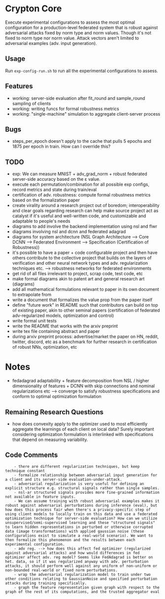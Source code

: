 # Crypton Core
Execute experimental configurations to assess the most optimal configuration for a production-level federated system that is robust against adversarial attacks fixed by norm type and norm values. Though it's not fixed to norm type nor norm value. Attack vectors aren't limited to adversarial examples (adv. input generation).

## Usage
Run `exp-config-run.sh` to run all the experimental configurations to assess.

## Features
- working: server-side evaluation after fit_round and sample_round sampling of clients
- working: writing funcs for formal robustness metrics
- working: "single-machine" simulation to aggregate client-server process

## Bugs
- steps_per_epoch doesn't apply to the cache that pulls 5 epochs and 1875 per epoch in train. How can I override this?

## TODO
- exp: We can measure MNIST + adv_grad_norm + robust federated server-side accuracy based on the ε value.
- execute each permutation/combination for all possible exp configs, record metrics and state during train/eval
- certification of adv. robustness: compute formal robustness metrics based on the formalization paper
- create virality around a research project out of boredom; interoperability and clear goals regarding research can help make source project act as catalyst if it's useful and well-written code, and customizable and adaptable to people's needs
- diagrams to add involve the backend implementation using nsl and flwr
- diagrams involving nsl and dcnn and federated adagrad
- diagrams for system architecture (NSL Graph Architecture --> Core DCNN --> Federated Environment --> Specification (Certification of Robustness))
- it's possible to have a paper + code configurable project and then have others contribute to the collective project that builds on the layers of verification and other neural network types and adv. regularization techniques etc. --> robustness networks for federated environments
- get rid of all files irrelevant to project, scrap code, test code, etc
- make formal diagrams akin to patent art and general research art (diagrams)
- add all mathematical formulations relevant to paper in its own document to extrapolate from
- write a document that formalizes the value prop from the paper itself
- define "future work" in README such that contributors can build on top of existing paper, akin to other seminal papers (certification of federated adv-regularized models, optimization and control)
- write formal unit tests 
- write the README that works with the arxiv preprint
- write tex file containing abstract and paper
- during arxiv preprint process: advertise/market the paper on HN, reddit, twitter, discord, etc as a benchmark for further research in certification of robust NNs, optimization, etc

# Notes
- fedadagrad adaptability + feature decomposition from NSL / higher dimensionality of features + DCNN with skip connections and nominal regularizations etc --> converge to satisfy robustness specifications and conform to optimal optimization formulation

## Remaining Research Questions
- how does convexity apply to the optimizer used to most efficiently aggregate the learnings of each client on local data? Surely important considering optimization formulation is interlinked with specifications that depend on measuring variability.

## Code Comments
        - there are different regularization techniques, but keep technique constant
        - formalize relationship between adversarial input generation for a client and its server-side evaluation-under-attack.
        - adversarial regularization is very useful for defining an explicit structure e.g. structural signals rather than single samples.
        - nsl-ar structured signals provides more fine-grained information not available in feature inputs.
        - We can assume training with robust adversarial examples makes it robust against adversarial perturbations during inference (eval), but how does this process fair when there's a privacy-specific step of using client models to locally train on this data and use a federated optimization technique for server-side evaluation? How can we utilize unsupervised/semi-supervised learning and these "structured signals" to learn hidden representations in perturbed or otherwise corrupted data (image transformations) with applied gaussian noise (these configurations exist to simulate a real-world scenario). We want to then formalize this phenomenon and the results between each experimental configuration.
        - adv reg. --> how does this affect fed optimizer (regularized against adversarial attacks) and how would differences in fed optimizer affect adv. reg model? Seems like FedAdagrad is better on het. data, so if it was regularized anyway with adv. perturbation attacks, it should perform well against any uniform of non-uniform or non-bounded real-world or fixed norm perturbations.
        - wrap the adversarial regularization model to train under two other conditions relating to GaussianNoise and specified perturbation attacks during training specifically.
        - graph the feature representation given graph with respect to the graph of the rest of its computations, and the trusted aggregator eval
   
